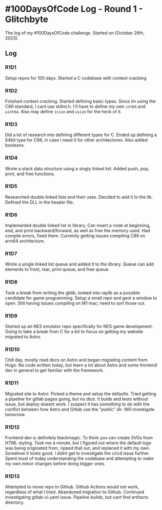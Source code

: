 # #100DaysOfCode Log - Round 1 - Glitchbyte

The log of my #100DaysOfCode challenge. Started on [October 26th, 2023].

## Log

### R1D1 
Setup repos for 100 days. Started a C codebase with context cracking.

### R1D2
Finished context cracking. Started defining basic types. Since Im using the C89 standard, I cant use stdint.h.
I'll have to define my own `int64` and `uint64`. Also may define `isize` and `usize` for the heck of it.

### R1D3
Did a lot of research into defining different types for C. Ended up defining a 64bit type for C89, in case I need it for other architectures. Also added booleans.

### R1D4
Wrote a stack data structure using a singly linked list. Added push, pop, print, and free functions.

### R1D5
Researched double linked lists and their uses. Decided to add it to the lib. Defined the DLL in the header file.

### R1D6
Implemented double linked list in library. Can insert a node at beginning, end, and print backward/forward, as well as free the memory used. Had compile errors, fixed them. Currently getting issues compiling C89 on arm64 architecture.

### R1D7
Wrote a single linked list queue and added it to the library. Queue can add elements to front, rear, print queue, and free queue.

### R1D8
Took a break from writing the gblib, looked into raylib as a possible candidate for game programming. Setup a small repo and geot a window to open. Still having issues compiling on M1 mac; need to sort those out.

### R1D9
Started up an NES emulator repo specifically for NES game development. Going to take a break from C for a bit to focus on getting my website migrated to Astro.

### R1D10
Chill day, mostly read docs on Astro and began migrating content from Hugo. No code written today, but learn a lot about Astro and some frontend dev in general to get familiar with the framework.

### R1D11
Migrated site to Astro. Picked a theme and setup the defaults. Tried getting a pipeline for gitlab pages going, but no dice. It bulds and tests without issue, but deploy doesnt work. I suspect it has something to do with the conflict between how Astro and Gitlab use the "public" dir. Will investigate tomorrow.

### R1D12
Frontend dev is definitely blackmagic. To think you can create SVGs from HTML styling. Took me a minute, but I figured out where the default logo was being originated from, ripped that out, and replaced it with my own. Somehow it looks good. I didnt get to investigate the ci/cd issue further. Spent most of today understanding the codebase and attempting to make my own minor changes before doing bigger ones.

### R1D13
Attempted to move repo to Github. Github Actions would not work, regardless of what I tried. Abandoned migration to Github. Continued investigating gitlab-ci.yaml issue. Pipeline builds, but cant find artifacts directory.
